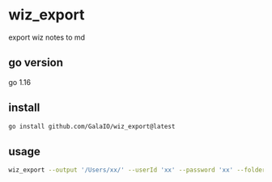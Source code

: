 # wiz_export
export wiz  notes to md

## go version
go 1.16

## install
```bash
go install github.com/GalaIO/wiz_export@latest
```

## usage
```bash
wiz_export --output '/Users/xx/' --userId 'xx' --password 'xx' --folders '/日记/,/工作/'
```